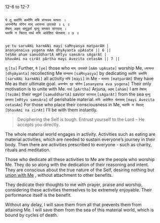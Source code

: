 ## <a name='_6_to_7'></a>
12-6 to 12-7


```shloka-sa

ये तु सर्वाणि कर्माणि मयि संन्यस्य मत्पराः ।
अनन्येनैव योगेन माम् ध्यायन्त उपासते ॥ ६ ॥
तेषाम् अहम् समुद्धर्ता मृत्यु सम्सार सागरात् ।
भवामि न चिरात् पार्थ मयि आवेशित चेतसाम् ॥ ७ ॥

```
```shloka-sa-hk

ye tu sarvANi karmANi mayi saMnyasya matparAH |
ananyenaiva yogena mAm dhyAyanta upAsate || 6 ||
teSAm aham samuddhartA mRtyu samsAra sAgarAt |
bhavAmi na cirAt pArtha mayi Avezita cetasAm || 7 ||

```
`तु` `[tu]` Further, `ये` `[ye]` those who `माम् उपासते` `[mAm upAsate]` worship Me, `ध्यायन्त` `[dhyAyanta]` recollecting Me `संन्यस्य` `[saMnyasya]` by dedicating `सर्वाणि कर्माणि` `[sarvANi karmANi]` all activity `मयि` `[mayi]` in Me - `मत्पराः` `[matparAH]` they have Me as their ultimate goal. `अनन्येन एव योगेन` `[ananyena eva yogena]` Their only motivation is to unite with Me.
`पार्थ` `[pArtha]` Arjuna, `अहम्` `[aham]` I am `तेशाम्` `[tezAm]` their `समुद्धर्ता` `[samuddhartA]` savior `सागरात्` `[sAgarAt]` from the sea `मृत्यु सम्सार` `[mRtyu samsAra]` of perishable material. `मयि आवेशित चेतसाम्` `[mayi Avezita cetasAm]` For those who place their consciousness in Me, `भवामि न चिरात्` `[bhavAmi na cirAt]` I’ll be with them instantly.


<a name='applnote_171'></a>
> Deciphering the Self is tough. Entrust yourself to the Lord – He accepts you directly.



The whole material world engages in activity. Activities such as eating are material activities, which are needed to sustain everyone’s journey in their body. Then there are activities prescribed to everyone - such as charity, rituals and meditation. 

Those who dedicate all these activities to Me are the people who worship Me. They do so along with the dedication of their reasoning and intent. They are conscious about the true nature of the Self, desiring nothing but 
[union with Me](Moksha)
, without attachment to other benefits. 

They dedicate their thoughts to me with prayer, praise and worship, considering these activities themselves to be extremely enjoyable. Their performance itself is the benefit.

Without any delay, I will save them from all that prevents them from attaining Me. I will save them from the sea of this material world, which is bound by cycles of death.


